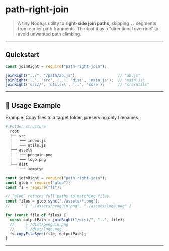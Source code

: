 # path-right-join

> A tiny Node.js utility to **right-side join paths**, skipping `..` segments from earlier path fragments. Think of it as a "directional override" to avoid unwanted path climbing.

---

## Quickstart
```js
const joinRight = require("path-right-join");

joinRight("../", "/path/ab.js");                  // "ab.js"
joinRight('..', 'src', '..', 'dist', 'main.js');  // "main.js"
joinRight('src//', 'utils\\', '..', 'core');      // "src/utils"
```

---

## 🔧 Usage Example
Example: Copy files to a target folder, preserving only filenames

```sh
# Folder structure
  root
  ├── src
  │   ├── index.js
  │   └── utils.js
  ├── assets
  │   ├── penguin.png
  │   └── logo.png
  └── dist
      └── <empty>
```


```js
const joinRight = require("path-right-join");
const glob = require("glob");
const fs = require("fs");

// `glob` returns full paths to matching files.
const files = glob.sync("./assets/*.png");
//     └ [ "./assets/penguin.png", "./assets/logo.png" ]

for (const file of files) {
  const outputPath = joinRight("/dist/", "..", file);
  //     ├ /dist/penguin.png
  //     └ /dist/logo.png
  fs.copyFileSync(file, outputPath);
}
```

---